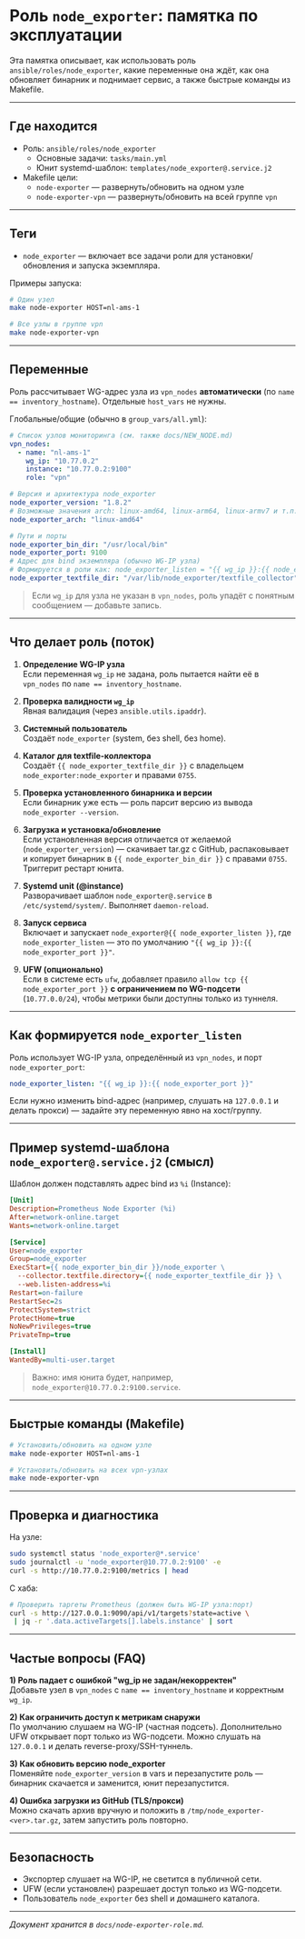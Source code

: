 # Роль `node_exporter`: памятка по эксплуатации

Эта памятка описывает, как использовать роль `ansible/roles/node_exporter`, какие переменные она ждёт, как она обновляет бинарник и поднимает сервис, а также быстрые команды из Makefile.

---

## Где находится

- Роль: `ansible/roles/node_exporter`
  - Основные задачи: `tasks/main.yml`
  - Юнит systemd-шаблон: `templates/node_exporter@.service.j2`
- Makefile цели:
  - `node-exporter` — развернуть/обновить на одном узле
  - `node-exporter-vpn` — развернуть/обновить на всей группе `vpn`

---

## Теги

- `node_exporter` — включает все задачи роли для установки/обновления и запуска экземпляра.

Примеры запуска:
```bash
# Один узел
make node-exporter HOST=nl-ams-1

# Все узлы в группе vpn
make node-exporter-vpn
```

---

## Переменные

Роль рассчитывает WG-адрес узла из `vpn_nodes` **автоматически** (по `name == inventory_hostname`). Отдельные `host_vars` не нужны.

Глобальные/общие (обычно в `group_vars/all.yml`):
```yaml
# Список узлов мониторинга (см. также docs/NEW_NODE.md)
vpn_nodes:
  - name: "nl-ams-1"
    wg_ip: "10.77.0.2"
    instance: "10.77.0.2:9100"
    role: "vpn"

# Версия и архитектура node_exporter
node_exporter_version: "1.8.2"
# Возможные значения arch: linux-amd64, linux-arm64, linux-armv7 и т.п.
node_exporter_arch: "linux-amd64"

# Пути и порты
node_exporter_bin_dir: "/usr/local/bin"
node_exporter_port: 9100
# Адрес для bind экземпляра (обычно WG-IP узла)
# Формируется в роли как: node_exporter_listen = "{{ wg_ip }}:{{ node_exporter_port }}"
node_exporter_textfile_dir: "/var/lib/node_exporter/textfile_collector"
```

> Если `wg_ip` для узла не указан в `vpn_nodes`, роль упадёт с понятным сообщением — добавьте запись.

---

## Что делает роль (поток)

1. **Определение WG-IP узла**  
   Если переменная `wg_ip` не задана, роль пытается найти её в `vpn_nodes` по `name == inventory_hostname`.  

2. **Проверка валидности `wg_ip`**  
   Явная валидация (через `ansible.utils.ipaddr`).

3. **Системный пользователь**  
   Создаёт `node_exporter` (system, без shell, без home).

4. **Каталог для textfile-коллектора**  
   Создаёт `{{ node_exporter_textfile_dir }}` с владельцем `node_exporter:node_exporter` и правами `0755`.

5. **Проверка установленного бинарника и версии**  
   Если бинарник уже есть — роль парсит версию из вывода `node_exporter --version`.

6. **Загрузка и установка/обновление**  
   Если установленная версия отличается от желаемой (`node_exporter_version`) — скачивает tar.gz с GitHub, распаковывает и копирует бинарник в `{{ node_exporter_bin_dir }}` с правами `0755`. Триггерит рестарт юнита.

7. **Systemd unit (@instance)**  
   Разворачивает шаблон `node_exporter@.service` в `/etc/systemd/system/`. Выполняет `daemon-reload`.

8. **Запуск сервиса**  
   Включает и запускает `node_exporter@{{ node_exporter_listen }}`, где `node_exporter_listen` — это по умолчанию `"{{ wg_ip }}:{{ node_exporter_port }}"`.

9. **UFW (опционально)**  
   Если в системе есть `ufw`, добавляет правило `allow tcp {{ node_exporter_port }}` **с ограничением по WG-подсети** (`10.77.0.0/24`), чтобы метрики были доступны только из туннеля.

---

## Как формируется `node_exporter_listen`

Роль использует WG-IP узла, определённый из `vpn_nodes`, и порт `node_exporter_port`:
```yaml
node_exporter_listen: "{{ wg_ip }}:{{ node_exporter_port }}"
```

Если нужно изменить bind-адрес (например, слушать на `127.0.0.1` и делать прокси) — задайте эту переменную явно на хост/группу.

---

## Пример systemd-шаблона `node_exporter@.service.j2` (смысл)

Шаблон должен подставлять адрес bind из `%i` (Instance):
```ini
[Unit]
Description=Prometheus Node Exporter (%i)
After=network-online.target
Wants=network-online.target

[Service]
User=node_exporter
Group=node_exporter
ExecStart={{ node_exporter_bin_dir }}/node_exporter \
  --collector.textfile.directory={{ node_exporter_textfile_dir }} \
  --web.listen-address=%i
Restart=on-failure
RestartSec=2s
ProtectSystem=strict
ProtectHome=true
NoNewPrivileges=true
PrivateTmp=true

[Install]
WantedBy=multi-user.target
```

> Важно: имя юнита будет, например, `node_exporter@10.77.0.2:9100.service`.

---

## Быстрые команды (Makefile)

```bash
# Установить/обновить на одном узле
make node-exporter HOST=nl-ams-1

# Установить/обновить на всех vpn-узлах
make node-exporter-vpn
```

---

## Проверка и диагностика

На узле:
```bash
sudo systemctl status 'node_exporter@*.service'
sudo journalctl -u 'node_exporter@10.77.0.2:9100' -e
curl -s http://10.77.0.2:9100/metrics | head
```

С хаба:
```bash
# Проверить таргеты Prometheus (должен быть WG-IP узла:порт)
curl -s http://127.0.0.1:9090/api/v1/targets?state=active \
 | jq -r '.data.activeTargets[].labels.instance' | sort
```

---

## Частые вопросы (FAQ)

**1) Роль падает с ошибкой "wg_ip не задан/некорректен"**  
Добавьте узел в `vpn_nodes` с `name == inventory_hostname` и корректным `wg_ip`.

**2) Как ограничить доступ к метрикам снаружи**  
По умолчанию слушаем на WG-IP (частная подсеть). Дополнительно UFW открывает порт только из WG-подсети. Можно слушать на `127.0.0.1` и делать reverse-proxy/SSH-туннель.

**3) Как обновить версию node_exporter**  
Поменяйте `node_exporter_version` в vars и перезапустите роль — бинарник скачается и заменится, юнит перезапустится.

**4) Ошибка загрузки из GitHub (TLS/прокси)**  
Можно скачать архив вручную и положить в `/tmp/node_exporter-<ver>.tar.gz`, затем запустить роль повторно.

---

## Безопасность

- Экспортер слушает на WG-IP, не светится в публичной сети.
- UFW (если установлен) разрешает доступ только из WG-подсети.
- Пользователь `node_exporter` без shell и домашнего каталога.

---

_Документ хранится в `docs/node-exporter-role.md`._
